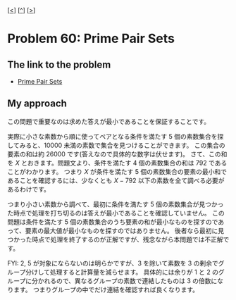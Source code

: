 \[[<](./p0059.md)] \[[^](../README_ja.md)] \[[>](./p0061.md)]

# Problem 60: Prime Pair Sets

## The link to the problem

- [Prime Pair Sets](https://projecteuler.net/problem=60)

## My approach

この問題で重要なのは求めた答えが最小であることを保証することです。

実際に小さな素数から順に使ってペアとなる条件を満たす 5 個の素数集合を探してみると、10000 未満の素数で集合を見つけることができます。
この集合の要素の和は約 26000 です(答えなので具体的な数字は伏せます)。
さて、この和を $X$ とおきます。問題文より、条件を満たす 4 個の素数集合の和は 792 であることがわかります。
つまり $X$ が条件を満たす 5 個の素数集合の要素の最小和であることを確認するには、少なくとも $X - 792$ 以下の素数を全て調べる必要があるわけです。

つまり小さい素数から調べて、最初に条件を満たす 5 個の素数集合が見つかった時点で処理を打ち切るのは答えが最小であることを確認していません。
この問題は条件を満たす 5 個の素数集合のうち要素の和が最小なものを探すのであって、要素の最大値が最小なものを探すのではありません。
後者なら最初に見つかった時点で処理を終了するのが正解ですが、残念ながら本問題では不正解です。

FYI: 2, 5 が対象にならないのは明らかですが、3 を除いて素数を 3 の剰余でグループ分けして処理すると計算量を減らせます。
具体的には余りが 1 と 2 のグループに分かれるので、異なるグループの素数で連結したものは 3 の倍数になります。
つまりグループの中でだけ連結を確認すれば良くなります。
